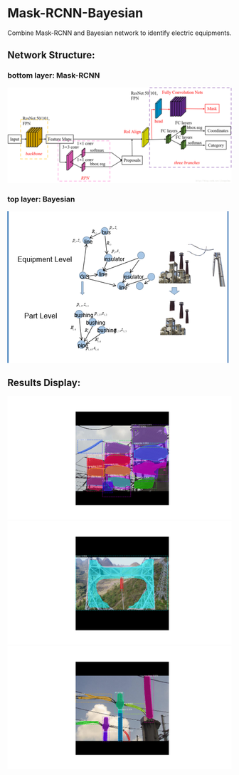 # Mask-RCNN-Bayesian
Combine Mask-RCNN and Bayesian network to identify electric equipments.

## Network Structure:  
### bottom layer: Mask-RCNN  
![](https://raw.githubusercontent.com/shybeerui/Mask-RCNN-Bayesian/master/mask-rcnn.png)
### top layer: Bayesian  
![](https://raw.githubusercontent.com/shybeerui/Mask-RCNN-Bayesian/master/bayes1.png)

## Results Display:
![](https://raw.githubusercontent.com/shybeerui/Mask-RCNN-Bayesian/master/Figure_9.png)
![](https://raw.githubusercontent.com/shybeerui/Mask-RCNN-Bayesian/master/Figure_6.png)
![](https://raw.githubusercontent.com/shybeerui/Mask-RCNN-Bayesian/master/Figure_8.png)
